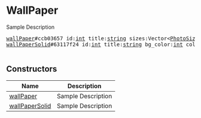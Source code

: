 # WallPaper

Sample Description

<pre>
<a href="../constructor/wallPaper">wallPaper</a>#ccb03657 id:<a href="../type/int.md">int</a> title:<a href="../type/string.md">string</a> sizes:Vector&lt;<a href="../type/PhotoSize.md">PhotoSize</a>&gt; color:<a href="../type/int.md">int</a> = <a href="../type/WallPaper.md">WallPaper</a>;
<a href="../constructor/wallPaperSolid">wallPaperSolid</a>#63117f24 id:<a href="../type/int.md">int</a> title:<a href="../type/string.md">string</a> bg_color:<a href="../type/int.md">int</a> color:<a href="../type/int.md">int</a> = <a href="../type/WallPaper.md">WallPaper</a>;

</pre>

## Constructors

| Name | Description |
|------|-------------|
| [wallPaper](../constructor/wallPaper.md) | Sample Description |
| [wallPaperSolid](../constructor/wallPaperSolid.md) | Sample Description |

